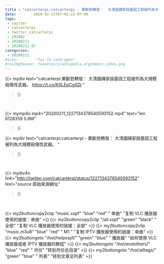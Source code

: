 ```yaml
---
title : "catcarterpi:catcarterpi - 果斷怒轉發：  大清國磚家說基因工程被列為大規模殺傷性武器。 "
date:        2020-02-11T07:02:21-07:00
tags:
 - twitter
 - catcarterpi
 - twitter_catcarterpi
 - 202002
 - 20200211
 - 20200211_07
categories:
 - 20200211
#icon:        "fas fa-lock-open"
#resImgTeaser: teaserpics/wikipedia.org/emacs-jokes.png
---
```


{{< mydiv text="catcarterpi:果斷怒轉發：  大清國磚家說基因工程被列為大規模殺傷性武器。 https://t.co/K0LEpCgXDj "
>}}
<br>


{{< mymp4o mp4="20200211_1227134378540593152.mp4"
text="len 6128359    5.9M"
>}}


{{< mydiv text="catcarterpi:catcarterpi - 果斷怒轉發：  大清國磚家說基因工程被列為大規模殺傷性武器。 "
>}}
<br>

{{< mydiv4o link="http://twitter.com/catcarterpi/status/1227134378540593152"
text="source 原始來源網址"
>}}


<br>



{{< my2buttoncopy2clip "music.xspf"        "blue"   "red"    " 单曲"  "复制 VLC 播放器使用的链接：单曲" >}} {{< my2buttoncopy2clip "/all.xspf"         "green"  "black"  " 全部"  "复制 VLC 播放器使用的链接：全部" >}} {{< my2buttoncopy2clip "music.m3u8"        "blue"   "red"    " M1 "    "复制 IPTV 播放器使用的链接：单曲" >}} {{< my2buttongoto      "/hot/helpxspf/"    "green"  "blue"   " 播放器" "如何使用 VLC 播放器或者 IPTV 播放器的教程" >}} {{< my2buttongoto      "/hot/endothers/"   "blue"   "red"    " 月份"   "转到月份总目录" >}} {{< my2buttongoto      "/hot/alltags/"     "green"  "blue"   " 列表"   "转到文章总列表" >}} 
